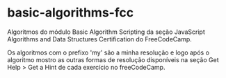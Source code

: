 # basic-algorithms-fcc
Algoritmos do módulo Basic Algorithm Scripting da seção JavaScript Algorithms and Data Structures Certification do FreeCodeCamp.

Os algoritmos com o prefixo 'my' são a minha resolução e logo após o algoritmo mostro as outras formas de resolução disponíveis na seção Get Help > Get a Hint de cada exercício no freeCodeCamp.
